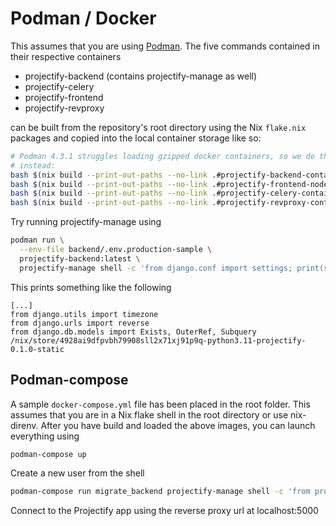 # Podman / Docker

This assumes that you are using [Podman](https://podman.io/). The five
commands contained in their respective containers

- projectify-backend (contains projectify-manage as well)
- projectify-celery
- projectify-frontend
- projectify-revproxy

can be built from the repository's root directory using the Nix `flake.nix`
packages and copied into the local container storage like so:

```bash
# Podman 4.3.1 struggles loading gzipped docker containers, so we do this
# instead:
bash $(nix build --print-out-paths --no-link .#projectify-backend-container) | podman load
bash $(nix build --print-out-paths --no-link .#projectify-frontend-node-container) | podman load
bash $(nix build --print-out-paths --no-link .#projectify-celery-container) | podman load
bash $(nix build --print-out-paths --no-link .#projectify-revproxy-container) | podman load
```

Try running projectify-manage using

```bash
podman run \
  --env-file backend/.env.production-sample \
  projectify-backend:latest \
  projectify-manage shell -c 'from django.conf import settings; print(settings.STATIC_ROOT)'
```

This prints something like the following

```
[...]
from django.utils import timezone
from django.urls import reverse
from django.db.models import Exists, OuterRef, Subquery
/nix/store/4928ai9dfpvbh79908sll2x71xj91p9q-python3.11-projectify-0.1.0-static
```

## Podman-compose

A sample `docker-compose.yml` file has been placed in the root folder. This
assumes that you are in a Nix flake shell in the root directory or use
nix-direnv. After you have build and loaded the above images, you can launch
everything using

```bash
podman-compose up
```

Create a new user from the shell

```bash
podman-compose run migrate_backend projectify-manage shell -c 'from projectify.user.services import internal; internal.user_create_superuser(email="admin@localhost", password="password")'
```

Connect to the Projectify app using the reverse proxy url at localhost:5000
